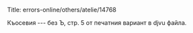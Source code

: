 Title: errors-online/others/atelie/14768

Къосевия --- без Ъ, стр. 5 от печатния вариант в djvu файла.
